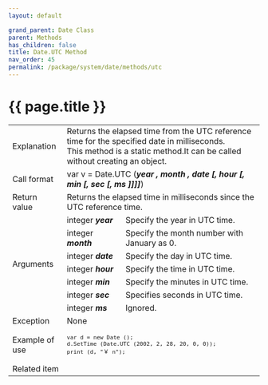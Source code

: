 ```yaml
---
layout: default

grand_parent: Date Class
parent: Methods
has_children: false
title: Date.UTC Method
nav_order: 45
permalink: /package/system/date/methods/utc
---
```

# {{ page.title }}


<table>
  <tr>
    <td>Explanation</td>
    <td colspan="2">Returns the elapsed time from the UTC reference time for the specified date in milliseconds.<br>This method is a static method.It can be called without creating an object.</td>
  </tr>
  <tr>
    <td>Call format</td>
    <td colspan="2">var v = Date.UTC (<b><i>year , month , date [, hour [, min [, sec [, ms ]]]]</i></b>)</td>
  </tr>
  <tr>
    <td>Return value</td>
    <td colspan="2">Returns the elapsed time in milliseconds since the UTC reference time.</td>
  </tr>  
  <tr>
    <td rowspan="7">Arguments</td>
    <td>integer <b><i>year</i></b></td>
    <td>Specify the year in UTC time.</td>
  </tr>  
  <tr>
    <td>integer <b><i>month</i></b></td>
    <td>Specify the month number with January as 0.</td>
  </tr>   
  <tr>
    <td>integer <b><i>date</i></b></td>
    <td>Specify the day in UTC time.</td>
  </tr>   
  <tr>
    <td>integer <b><i>hour</i></b></td>
    <td>Specify the time in UTC time.</td>
  </tr>   
  <tr>
    <td>integer <b><i>min</i></b></td>
    <td>Specify the minutes in UTC time.</td>
  </tr>   
  <tr>
    <td>integer <b><i>sec</i></b></td>
    <td>Specifies seconds in UTC time.</td>
  </tr>   
  <tr>
    <td>integer <b><i>ms</i></b></td>
    <td>Ignored.</td>
  </tr>    
  <tr>
    <td>Exception</td>
    <td colspan="2">None</td>
  </tr>
  <tr>
    <td>Example of use</td>
    <td colspan="2"><code><pre>var d = new Date ();
d.SetTime (Date.UTC (2002, 2, 28, 20, 0, 0));
print (d, "￥ n");</pre></code></td>
  </tr>
  <tr>
    <td>Related item</td>
    <td colspan="2"></td>
  </tr>
</table>

